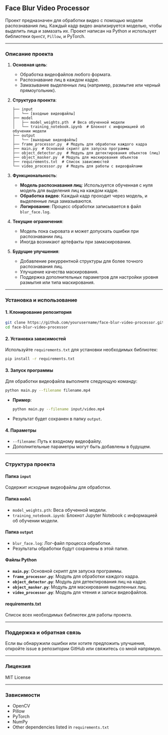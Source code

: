 ## **Face Blur Video Processor**

Проект предназначен для обработки видео с помощью модели распознавания лиц. Каждый кадр видео анализируется моделью, чтобы выделить лица и замазать их. Проект написан на Python и использует библиотеки `OpenCV`, `Pillow`, и PyTorch.

---

### **Описание проекта**

1. **Основная цель**:
   - Обработка видеофайлов любого формата.
   - Распознавание лиц в каждом кадре.
   - Замазывание выделенных лиц (например, размытие или черный прямоугольник).

2. **Структура проекта**:
   ```
   ├── input
   │   └── [входные видеофайлы]
   ├── model
   │   ├── model_weights.pth  # Веса обученной модели
   │   └── training_notebook.ipynb  # Блокнот с информацией об обучении модели
   ├── output
   │   └── [выходные видеофайлы]
   ├── frame_processor.py  # Модуль для обработки каждого кадра
   ├── main.py  # Основной скрипт для запуска программы
   ├── object_detector.py  # Модуль для детектирования объектов (лиц)
   ├── object_masker.py  # Модуль для маскирования объектов
   ├── requirements.txt  # Список зависимостей
   └── video_processor.py  # Модуль для работы с видеофайлами
   ```

3. **Функциональность**:
   - **Модель распознавания лиц**: Используется обученная с нуля модель для выделения лиц на каждом кадре.
   - **Обработка видео**: Каждый кадр проходит через модель, и выделенные лица замазываются.
   - **Логирование**: Процесс обработки записывается в файл `blur_face.log`.

4. **Текущие ограничения**:
   - Модель пока сыровата и может допускать ошибки при распознавании лиц.
   - Иногда возникают артефакты при замаскировании.

5. **Будущие улучшения**:
   - Добавление рекуррентной структуры для более точного распознавания лиц.
   - Улучшение качества маскирования.
   - Поддержка дополнительных параметров для настройки уровня размытия или типа маскирования.

---

### **Установка и использование**

#### **1. Клонирование репозитория**
```bash
git clone https://github.com/yourusername/face-blur-video-processor.git
cd face-blur-video-processor
```

#### **2. Установка зависимостей**
Используйте `requirements.txt` для установки необходимых библиотек:
```bash
pip install -r requirements.txt
```

#### **3. Запуск программы**
Для обработки видеофайла выполните следующую команду:
```bash
python main.py --filename filename.mp4
```
- **Пример**:
  ```bash
  python main.py --filename input/video.mp4
  ```
- Результат будет сохранен в папку `output`.

#### **4. Параметры**
- `--filename`: Путь к входному видеофайлу.
- Дополнительные параметры могут быть добавлены в будущем.

---

### **Структура проекта**

#### **Папка `input`**
Содержит исходные видеофайлы для обработки.

#### **Папка `model`**
- `model_weights.pth`: Веса обученной модели.
- `training_notebook.ipynb`: Блокнот Jupyter Notebook с информацией об обучении модели.

#### **Папка `output`**
- `blur_face.log`: Лог-файл процесса обработки.
- Результаты обработки будут сохранены в этой папке.

#### **Файлы Python**
- **`main.py`**: Основной скрипт для запуска программы.
- **`frame_processor.py`**: Модуль для обработки каждого кадра.
- **`object_detector.py`**: Модуль для детектирования лиц на кадре.
- **`object_masker.py`**: Модуль для маскирования выделенных лиц.
- **`video_processor.py`**: Модуль для чтения и записи видеофайлов.

#### **requirements.txt**
Список всех необходимых библиотек для работы проекта.

---

### **Поддержка и обратная связь**

Если вы обнаружили ошибки или хотите предложить улучшения, откройте issue в репозитории GitHub или свяжитесь со мной напрямую.

---

### **Лицензия**
MIT License

---

### **Зависимости**
- OpenCV
- Pillow
- PyTorch
- NumPy
- Other dependencies listed in `requirements.txt`
